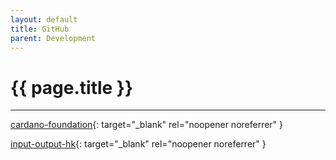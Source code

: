 ```yaml
---
layout: default
title: GitHub
parent: Development
---
```


# {{ page.title }}

---

[cardano-foundation](https://github.com/cardano-foundation){: target="_blank" rel="noopener noreferrer" }

[input-output-hk](https://github.com/input-output-hk){: target="_blank" rel="noopener noreferrer" }
